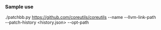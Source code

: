 ### Sample use
./patchbb.py https://github.com/coreutils/coreutils <path-to-pass> --name <name> --llvm-link-path <path-to-llvm-linn> --patch-history <history.json> --opt-path <path-to-opt>
